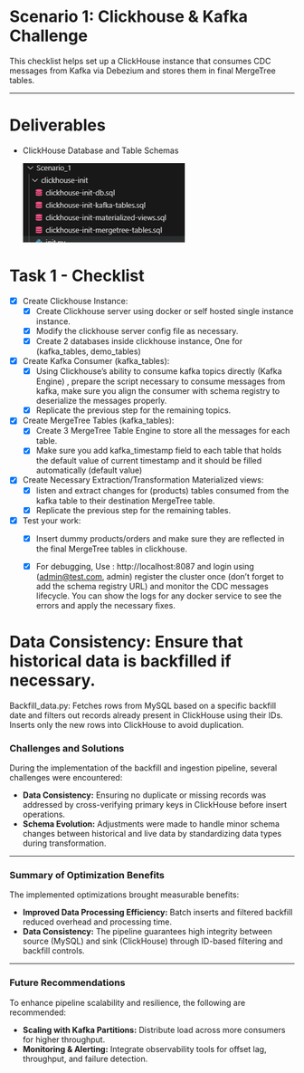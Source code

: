 # Scenario 1: Clickhouse & Kafka Challenge

This checklist helps set up a ClickHouse instance that consumes CDC messages from Kafka via Debezium and stores them in final MergeTree tables.

---

# Deliverables

- ClickHouse Database and Table Schemas


  ![alt text](image.png)


# Task 1 - Checklist

- [x] Create Clickhouse Instance:
  - [x] Create Clickhouse server using docker or self hosted single instance instance.
  - [x] Modify the clickhouse server config file as necessary. 
  - [x] Create 2 databases inside clickhouse instance, One for (kafka_tables, demo_tables)

- [x] Create Kafka Consumer (kafka_tables):
  - [x] Using Clickhouse’s ability to consume kafka topics directly (Kafka Engine) , prepare the script necessary to consume messages from kafka, make sure you align the consumer with schema registry to deserialize the messages properly.
  - [x] Replicate the previous step for the remaining topics.

- [x] Create MergeTree Tables (kafka_tables):
  - [x] Create 3 MergeTree Table Engine to store all the messages for each table.
  - [x] Make sure you add kafka_timestamp field to each table that holds the default value of current timestamp and it should be filled automatically (default value)

- [x] Create Necessary Extraction/Transformation Materialized views:
  - [x] listen and extract changes for (products) tables consumed from the kafka table to their destination MergeTree table.
  - [x] Replicate the previous step for the remaining tables.

- [x] Test your work:
  - [x] Insert dummy products/orders and make sure they are reflected in the final MergeTree tables in clickhouse.
  - [x] For debugging, Use : http://localhost:8087 and login using (admin@test.com, admin) register the cluster once (don’t forget to add the schema registry URL) and monitor the CDC messages lifecycle. You can show the logs for any docker service to see the errors and apply the necessary fixes.


# Data Consistency: Ensure that historical data is backfilled if necessary.
Backfill_data.py: Fetches rows from MySQL based on a specific backfill date and filters out records already present in ClickHouse using their IDs. Inserts only the new rows into ClickHouse to avoid duplication.


### Challenges and Solutions

During the implementation of the backfill and ingestion pipeline, several challenges were encountered:

* **Data Consistency:** Ensuring no duplicate or missing records was addressed by cross-verifying primary keys in ClickHouse before insert operations.
* **Schema Evolution:** Adjustments were made to handle minor schema changes between historical and live data by standardizing data types during transformation.

---

### Summary of Optimization Benefits

The implemented optimizations brought measurable benefits:

* **Improved Data Processing Efficiency:** Batch inserts and filtered backfill reduced overhead and processing time.
* **Data Consistency:** The pipeline guarantees high integrity between source (MySQL) and sink (ClickHouse) through ID-based filtering and backfill controls.

---

### Future Recommendations

To enhance pipeline scalability and resilience, the following are recommended:

* **Scaling with Kafka Partitions:** Distribute load across more consumers for higher throughput.
* **Monitoring & Alerting:** Integrate observability tools for offset lag, throughput, and failure detection.
